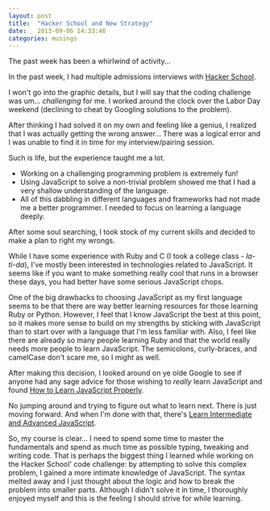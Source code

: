 ```yaml
---
layout: post
title:  "Hacker School and New Strategy"
date:   2013-09-06 14:33:46
categories: musings
---
```


The past week has been a whirlwind of activity...

In the past week, I had multiple admissions interviews with [Hacker School](https://www.hackerschool.com/).

I won't go into the graphic details, but I will say that the coding challenge
was um... *challenging* for me. I worked around the clock over the Labor Day
weekend (declining to cheat by Googling solutions to the problem).

After thinking I had
solved it on my own and feeling like a genius, I realized that I was actually getting the
wrong answer... There was a logical error and I was unable to find it in time
for my interview/pairing session.

Such is life, but the experience taught me a lot.

* Working on a challenging programming problem is extremely fun!
* Using JavaScript to solve a non-trivial problem showed me that I had a very
  shallow understanding of the language.
* All of this dabbling in different languages and frameworks had not made me a
  better programmer. I needed to focus on learning a language deeply.

After some soul searching, I took stock of my current skills and decided to
make a plan to right my wrongs.

While I have some experience with Ruby and C (I took a college class - *la-ti-da*), I've mostly been interested in technologies related to JavaScript. It seems like if you want to make something really cool that runs in a browser these days, you had better have some serious JavaScript chops.

One of the big drawbacks to choosing JavaScript as my first language seems to be that there are way better learning
resources for those learning Ruby or Python. However, I feel that I know
JavaScript the best at this point, so it makes more sense to build on my strengths by sticking with JavaScript
than to start over with a language that I'm less familiar with. Also, I feel like there are already so many people learning Ruby and that the world really needs more people to
learn JavaScript. The semicolons, curly-braces, and camelCase don't scare
me, so I might as well.

After making this decision, I looked around on ye olde Google to see if anyone
had any sage advice for those wishing to *really* learn JavaScript and found
[How to Learn JavaScript Properly](http://javascriptissexy.com/how-to-learn-javascript-properly/).

No jumping around and trying to figure out what to learn
next. There is just moving forward. And when I'm done with that, there's [Learn
Intermediate and Advanced JavaScript](http://javascriptissexy.com/learn-intermediate-and-advanced-javascript/).

So, my course is clear... I need to spend some time to master the fundamentals and
spend as much time as possible typing, tweaking and writing code. That is
perhaps the biggest thing I learned while working on the Hacker School' code challenge: 
by attempting to solve this complex problem, I gained a
more intimate knowledge of JavaScript. The syntax melted away and I just thought about the logic and how to
break the problem into smaller parts. Although I didn't solve it in time, I
thoroughly enjoyed myself and this is the feeling I should strive for while learning.
